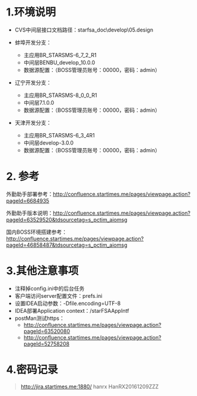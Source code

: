 
# 1.环境说明
* CVS中间层接口文档路径：starfsa_doc\develop\05.design
* 蚌埠开发分支：
    * 主应用BR_STARSMS-6_7_2_R1
    * 中间层BENBU_develop_10.0.0
    * 数据源配置：（BOSS管理员账号：00000，密码：admin）
    <bean id="dataSource"
    		class="org.springframework.jdbc.datasource.DriverManagerDataSource">
    		<property name="driverClassName" value="oracle.jdbc.driver.OracleDriver" />
    		<property name="url" value="jdbc:oracle:thin:@192.168.32.100:1521:stariboss" />
    		<property name="username" value="boss671" />
    		<property name="password" value="boss671" />
    	</bean>
    
* 辽宁开发分支：
    * 主应用BR_STARSMS-8_0_0_R1
    * 中间层7.1.0.0   
    * 数据源配置：（BOSS管理员账号：00000，密码：admin）
    <bean id="dataSource"
    		class="org.springframework.jdbc.datasource.DriverManagerDataSource">
    		<property name="driverClassName" value="oracle.jdbc.driver.OracleDriver" />
    		<property name="url" value="jdbc:oracle:thin:@192.168.32.100:1521:stariboss" />
    		<property name="username" value="shenyang20200226" />
    		<property name="password" value="shenyang20200226" />
    	</bean>
    	
* 天津开发分支：
    * 主应用BR_STARSMS-6_3_4R1
    * 中间层develop-3.0.0   
    * 数据源配置：（BOSS管理员账号：00000，密码：admin）
    <bean id="dataSource"
    		class="org.springframework.jdbc.datasource.DriverManagerDataSource">
    		<property name="driverClassName" value="oracle.jdbc.driver.OracleDriver" />
    		<property name="url" value="jdbc:oracle:thin:@10.0.250.19:1521:starbass" />
    		<property name="username" value="tj_20160217" />
    		<property name="password" value="tj_20160217" />
    	</bean>

# 2. 参考
外勤助手部署参考：http://confluence.startimes.me/pages/viewpage.action?pageId=6684935

外勤助手版本说明：http://confluence.startimes.me/pages/viewpage.action?pageId=63529520&tdsourcetag=s_pctim_aiomsg

国内BOSS环境搭建参考：http://confluence.startimes.me/pages/viewpage.action?pageId=46858487&tdsourcetag=s_pctim_aiomsg

# 3.其他注意事项
* 注释掉config.ini中的后台任务
* 客户端访问server配置文件：prefs.ini
* 设置IDEA启动参数：-Dfile.encoding=UTF-8
* IDEA部署Application context：/starFSAAppIntf
* postMan测试https：
    * http://confluence.startimes.me/pages/viewpage.action?pageId=63520080
    * http://confluence.startimes.me/pages/viewpage.action?pageId=52758208
           

# 4.密码记录
> http://jira.startimes.me:1880/   hanrx      HanRX20161209ZZZ














